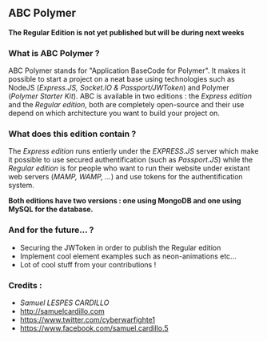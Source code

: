 ## ABC Polymer

**The Regular Edition is not yet published but will be during next weeks**

### What is ABC Polymer ?

ABC Polymer stands for "Application BaseCode for Polymer". It makes it possible to start a project on a neat base using technologies such as NodeJS (*Express.JS, Socket.IO & Passport/JWToken*) and Polymer (*Polymer Starter Kit*). ABC is available in two editions : the *Express edition* and the *Regular edition*, both are completely open-source and their use depend on which architecture you want to build your project on.

### What does this edition contain ?
                  
The *Express edition* runs entierly under the *EXPRESS.JS* server which make it possible to use secured authentification (such as *Passport.JS*) while the *Regular edition* is for people who want to run their website under existant web servers (*MAMP, WAMP, ...*) and use tokens for the authentification system.

**Both editions have two versions : one using MongoDB and one using MySQL for the database.**

### And for the future... ?

* Securing the JWToken in order to publish the Regular edition
* Implement cool element examples such as neon-animations etc...
* Lot of cool stuff from your contributions !

### Credits :

* *Samuel LESPES CARDILLO*
* http://samuelcardillo.com
* https://www.twitter.com/cyberwarfighte1
* https://www.facebook.com/samuel.cardillo.5
